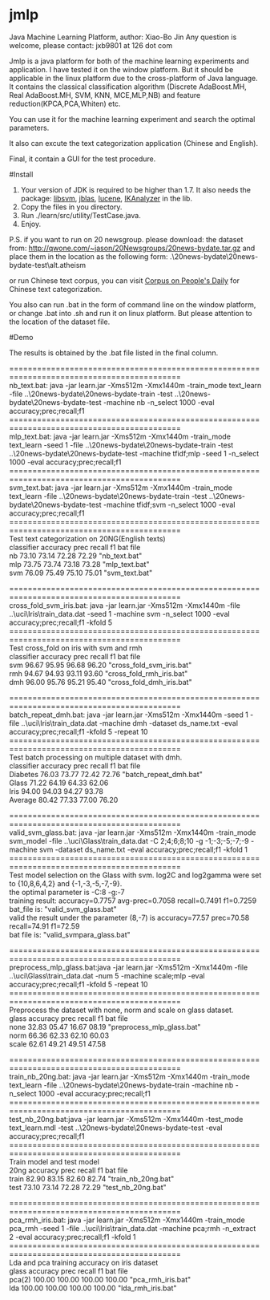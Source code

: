 # jmlp
Java Machine Learning Platform, author: Xiao-Bo Jin  Any question is welcome, please contact: jxb9801 at 126 dot com

Jmlp is a java platform for both of the machine learning experiments and application. I have tested it on the window platform. But it should be applicable in the linux platform due to the cross-platform of Java language. It contains the classical classification algorithm (Discrete AdaBoost.MH, Real AdaBoost.MH, SVM, KNN, MCE,MLP,NB) and feature reduction(KPCA,PCA,Whiten) etc.

You can use it for the machine learning experiment and search the optimal parameters.

It also can excute the text categorization application (Chinese and English).

Final, it contain a GUI for the test procedure.


#Install 

1.  Your version of JDK is required to be higher than 1.7. It also needs the package: [libsvm](http://www.csie.ntu.edu.tw/~cjlin/libsvm/), [jblas](http://mikiobraun.github.io/jblas/), [lucene](http://lucene.apache.org/), [IKAnalyzer](http://code.google.com/p/ik-analyzer/) in the lib.
2.  Copy the files in you directory.
3.  Run ./learn/src/utility/TestCase.java.
4.  Enjoy.

P.S. if you want to run on 20 newsgroup. please download:
the dataset from:  http://qwone.com/~jason/20Newsgroups/20news-bydate.tar.gz
and place them in the location as the following form:
.\20news-bydate\20news-bydate-test\alt.atheism <br />

or run Chinese text corpus, you can visit [Corpus on People's Daily](http://www.icl.pku.edu.cn/icl_res/) for Chinese text categorization.


You also can run .bat in the form of command line on the window platform, or change .bat into .sh and run it on linux platform. But please attention to the location of the dataset file.

#Demo 

The results is obtained by the .bat file listed in the final column. 

===========================================================================================<br/>
nb_text.bat: 
java -jar learn.jar -Xms512m -Xmx1440m -train_mode text_learn -file  ..\20news-bydate\20news-bydate-train -test ..\20news-bydate\20news-bydate-test -machine nb   -n_select 1000 -eval accuracy;prec;recall;f1
===========================================================================================<br/>
mlp_text.bat: 
java -jar learn.jar -Xms512m -Xmx1440m -train_mode text_learn -seed 1 -file ..\20news-bydate\20news-bydate-train -test ..\20news-bydate\20news-bydate-test -machine tfidf;mlp -seed 1 -n_select 1000 -eval accuracy;prec;recall;f1
===========================================================================================<br/>
svm_text.bat: java -jar learn.jar -Xms512m -Xmx1440m -train_mode text_learn -file ..\20news-bydate\20news-bydate-train -test ..\20news-bydate\20news-bydate-test -machine tfidf;svm   -n_select 1000 -eval accuracy;prec;recall;f1 <br/>
===========================================================================================<br/>
Test text categorization on 20NG(English texts)<br />
classifier	accuracy	prec	recall	f1	bat file<br />
nb	73.10	73.14	72.28	72.29	"nb_text.bat"<br />
mlp	73.75	73.74	73.18	73.28	"mlp_text.bat"<br />
svm	76.09	75.49	75.10	75.01	"svm_text.bat"<br />

===========================================================================================<br/>
cross_fold_svm_iris.bat: java -jar learn.jar -Xms512m -Xmx1440m -file ..\uci\Iris\train_data.dat -seed 1 -machine svm   -n_select 1000 -eval accuracy;prec;recall;f1 -kfold 5<br/>
===========================================================================================<br/>
Test cross_fold  on iris with svm and rmh<br />
classifier	accuracy	prec	recall	f1	bat file<br />
svm	96.67	95.95	96.68	96.20	"cross_fold_svm_iris.bat"<br />
rmh	94.67	94.93	93.11	93.60	"cross_fold_rmh_iris.bat"<br />
dmh	96.00	95.76	95.21	95.40	"cross_fold_dmh_iris.bat"<br />

===========================================================================================<br/>
batch_repeat_dmh.bat: java -jar learn.jar -Xms512m -Xmx1440m -seed 1 -file ..\uci\Iris\train_data.dat -machine dmh -dataset ds_name.txt -eval accuracy;prec;recall;f1 -kfold 5 -repeat 10
===========================================================================================<br/>
Test batch processing on multiple dataset with dmh.<br />
classifier	accuracy	prec	recall	f1	bat file<br />
Diabetes	76.03	73.77	72.42	72.76	"batch_repeat_dmh.bat"<br />
Glass	71.22	64.19	64.33	62.06	<br />
Iris	94.00	94.03	94.27	93.78	<br />
Average 	80.42	77.33	77.00	76.20	<br />

===========================================================================================<br/>
valid_svm_glass.bat: java -jar learn.jar -Xms512m -Xmx1440m -train_mode svm_model -file ..\uci\Glass\train_data.dat -C 2;4;6;8;10 -g -1;-3;-5;-7;-9  -machine svm -dataset ds_name.txt -eval accuracy;prec;recall;f1 -kfold 1
===========================================================================================<br/>
Test model selection on the Glass with svm. log2C and log2gamma were set to {10,8,6,4,2} and {-1,-3,-5,-7,-9}. <br />
the optimal parameter is  -C:8  -g:-7 <br />
training result:  accuracy=0.7757 avg-prec=0.7058  recall=0.7491  f1=0.7259<br />
bat_file is: "valid_svm_glass.bat"<br />
valid the result under the parameter (8,-7) is accuracy=77.57 prec=70.58 recall=74.91 f1=72.59<br />
bat file is: "valid_svmpara_glass.bat"<br />

===========================================================================================<br/>
preprocess_mlp_glass.bat:java -jar learn.jar -Xms512m -Xmx1440m -file ..\uci\Glass\train_data.dat -num 5  -machine scale;mlp -eval accuracy;prec;recall;f1 -kfold 5 -repeat 10
===========================================================================================<br/>
Preprocess the dataset with none, norm and scale on glass dataset.<br />
glass	accuracy	prec	recall	f1	bat file<br />
none	32.83	05.47	16.67	08.19	"preprocess_mlp_glass.bat"<br />
norm	66.36	62.33	62.10	60.03	<br />
scale	62.61	49.21	49.51	47.58	<br />

===========================================================================================<br/>
train_nb_20ng.bat: java -jar learn.jar -Xms512m -Xmx1440m -train_mode text_learn -file ..\20news-bydate\20news-bydate-train  -machine nb   -n_select 1000 -eval accuracy;prec;recall;f1
===========================================================================================<br/>
test_nb_20ng.bat:java -jar learn.jar -Xms512m -Xmx1440m -test_mode text_learn.mdl -test ..\20news-bydate\20news-bydate-test  -eval accuracy;prec;recall;f1
===========================================================================================<br/>
Train model and test model<br />
20ng	accuracy	prec	recall	f1	bat file<br />
train	82.90	83.15	82.60	82.74	"train_nb_20ng.bat"<br />
test	73.10	73.14	72.28	72.29	"test_nb_20ng.bat"<br />

===========================================================================================<br/>
pca_rmh_iris.bat: java -jar learn.jar -Xms512m -Xmx1440m -train_mode pca_rmh -seed 1 -file ..\uci\Iris\train_data.dat -machine pca;rmh -n_extract 2 -eval accuracy;prec;recall;f1 -kfold 1
===========================================================================================<br/>
Lda and pca training accuracy on iris dataset <br />
glass	accuracy	prec	recall	f1	bat file<br />
pca(2)	100.00	100.00	100.00	100.00	"pca_rmh_iris.bat"<br />
lda	100.00	100.00	100.00	100.00	"lda_rmh_iris.bat"<br />


